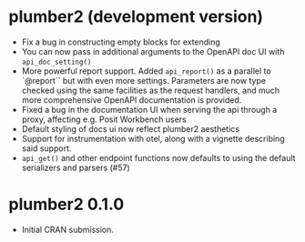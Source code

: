 # plumber2 (development version)

* Fix a bug in constructing empty blocks for extending
* You can now pass in additional arguments to the OpenAPI doc UI with
  `api_doc_setting()`
* More powerful report support. Added `api_report()` as a parallel to `@report``
  but with even more settings. Parameters are now type checked using the same
  facilities as the request handlers, and much more comprehensive OpenAPI
  documentation is provided.
* Fixed a bug in the documentation UI when serving the api through a proxy,
  affecting e.g. Posit Workbench users
* Default styling of docs ui now reflect plumber2 aesthetics
* Support for instrumentation with otel, along with a vignette describing said
  support.
* `api_get()` and other endpoint functions now defaults to using the default
  serializers and parsers (#57)

# plumber2 0.1.0

* Initial CRAN submission.
